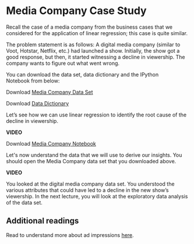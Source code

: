 # Media Company Case Study

Recall the case of a media company from the business cases that we considered for the application of linear regression; this case is quite similar.

The problem statement is as follows: A digital media company (similar to Voot, Hotstar, Netflix, etc.) had launched a show. Initially, the show got a good response, but then, it started witnessing a decline in viewership. The company wants to figure out what went wrong.

You can download the data set, data dictionary and the IPython Notebook from below:

Download [Media Company Data Set](mediacompany.csv)

Download [Data Dictionary](DataDictionary_mediacompany.csv)

Let’s see how we can use linear regression to identify the root cause of the decline in viewership.

**VIDEO**

Download [Media Company Notebook](Media_Company.ipynb)

Let's now understand the data that we will use to derive our insights. You should open the Media Company data set that you downloaded above.

**VIDEO**

You looked at the digital media company data set. You understood the various attributes that could have led to a decline in the new show’s viewership. In the next lecture, you will look at the exploratory data analysis of the data set.

## Additional readings

Read to understand more about ad impressions [here](https://www.mediapost.com/publications/article/219695/the-definition-of-an-ad-impression.html).